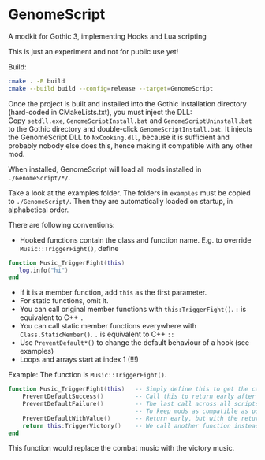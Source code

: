 # GenomeScript
A modkit for Gothic 3, implementing Hooks and Lua scripting

This is just an experiment and not for public use yet!

Build:  
```bash
cmake . -B build
cmake --build build --config=release --target=GenomeScript
```

Once the project is built and installed into the Gothic installation directory (hard-coded in CMakeLists.txt),
you must inject the DLL:  
Copy `setdll.exe`, `GenomeScriptInstall.bat` and `GenomeScriptUninstall.bat` to the Gothic directory 
and double-click `GenomeScriptInstall.bat`. It injects the GenomeScript DLL to `NxCooking.dll`, because it is
sufficient and probably nobody else does this, hence making it compatible with any other mod.

When installed, GenomeScript will load all mods installed in `./GenomeScript/*/`.

Take a look at the examples folder. The folders in `examples` must be copied to `./GenomeScript/`. Then they are automatically loaded on startup, in alphabetical order.

There are following conventions:  
 - Hooked functions contain the class and function name. 
 E.g. to override `Music::TriggerFight()`, define 
 ```lua
function Music_TriggerFight(this)
    log.info("hi")
end
 ```
 - If it is a member function, add `this` as the first parameter.
 - For static functions, omit it.
 - You can call original member functions with `this:TriggerFight()`. `:` is equivalent to C++ `.`
 - You can call static member functions everywhere with `Class.StaticMember()`. `.` is equivalent to C++ `::`
 - Use `PreventDefault*()` to change the default behaviour of a hook (see examples)
 - Loops and arrays start at index 1 (!!!)

Example:
The function is `Music::TriggerFight()`.
```lua  
function Music_TriggerFight(this)   -- Simply define this to get the call ('this' is the 'Music' object)
    PreventDefaultSuccess()         -- Call this to return early after the script, without calling the original
    PreventDefaultFailure()         -- The last call across all scripts defines what is done
                                    -- To keep mods as compatible as possible, prevent as little defaults as possible and only add hooks
    PreventDefaultWithValue()       -- Return early, but with the return value from this hook
    return this:TriggerVictory()    -- We call another function instead of the default, and return the return value instead
end
```
This function would replace the combat music with the victory music.